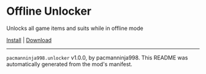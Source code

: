 # Offline Unlocker

Unlocks all game items and suits while in offline mode

[Install](https://hitman-resources.netlify.app/smf-install-link/https://github.com/pacmanninja998/Hitman-3-Offline-Unlocker/releases/latest/download/mod.framework.zip) | [Download](https://github.com/pacmanninja998/Hitman-3-Offline-Unlocker/releases/latest/download/mod.framework.zip)

---

`pacmanninja998.unlocker` v1.0.0, by pacmanninja998. This README was automatically generated from the mod's manifest.
